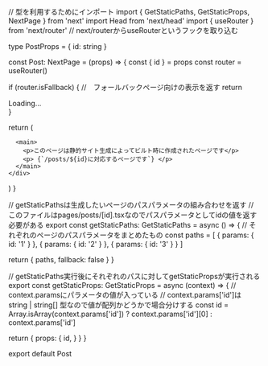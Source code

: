 // 型を利用するためにインポート
import { GetStaticPaths, GetStaticProps, NextPage } from 'next'
import Head from 'next/head'
import { useRouter } from 'next/router' // next/routerからuseRouterというフックを取り込む

type PostProps = {
  id: string
}

const Post: NextPage<PostProps> = (props) => {
  const { id } = props
  const router = useRouter()

  if (router.isFallback) {
    //　フォールバックページ向けの表示を返す
    return <div>Loading...</div>
  }

  return (
    <div>
      <Head>
        <title>Create Next App</title>
        <link rel="icon" href="/favicon.ico" />
      </Head>

      <main>
        <p>このページは静的サイト生成によってビルト時に作成されたページです</p>
        <p> {`/posts/${id}に対応するページです`} </p>
      </main>
    </div>
  )
}

// getStaticPathsは生成したいページのパスパラメータの組み合わせを返す
// このファイルはpages/posts/[id].tsxなのでパスパラメータとしてidの値を返す必要がある
export const getStaticPaths: GetStaticPaths = async () => {
  // それぞれのページのパスパラメータをまとめたもの
  const paths = [
    {
      params: {
        id: '1'
      }
    },
    {
      params: {
        id: '2'
      }
    },
    {
      params: {
        id: '3'
      }
    }
  ]

  return { paths, fallback: false }
}

// getStaticPaths実行後にそれぞれのパスに対してgetStaticPropsが実行される
export const getStaticProps: GetStaticProps<PostProps> = async (context) => {
  // context.paramsにパラメータの値が入っている
  // context.params['id']は string | string[] 型なので値が配列かどうかで場合分けする
  const id = Array.isArray(context.params['id']) ? context.params['id'][0] : context.params['id']

  return {
    props: {
      id,
    }
  }
}

export default Post
